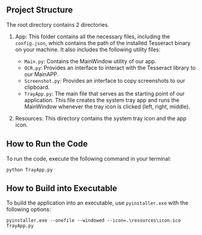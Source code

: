 ## Project Structure

The root directory contains 2 directories.

1. App: This folder contains all the necessary files, including the `config.json`, which contains the path of the installed Tesseract binary on your machine. It also includes the following utility files:
   - `Main.py`: Contains the MainWindow utility of our app.
   - `OCR.py`: Provides an interface to interact with the Tesseract library to our MainAPP.
   - `Screenshot.py`: Provides an interface to copy screenshots to our clipboard.
   - `TrayApp.py`: The main file that serves as the starting point of our application. This file creates the system tray app and runs the MainWindow whenever the tray icon is clicked (left, right, middle).

2. Resources: This directory contains the system tray icon and the app icon.

## How to Run the Code

To run the code, execute the following command in your terminal:
```
python TrayApp.py
```

## How to Build into Executable

To build the application into an executable, use `pyinstaller.exe` with the following options:
```
pyinstaller.exe --onefile --windowed --icon=.\resources\icon.ico TrayApp.py
```
